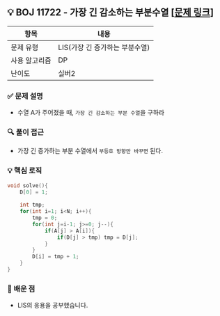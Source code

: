 ## 💡 BOJ 11722 - 가장 긴 감소하는 부분수열 [[문제 링크](https://www.acmicpc.net/problem/11722)]

| 항목 | 내용 |
|------|------|
| 문제 유형 | LIS(가장 긴 증가하는 부분수열) |
| 사용 알고리즘 | DP |
| 난이도 | 실버2 |

### ✅ 문제 설명
- 수열 A가 주어졌을 때, `가장 긴 감소하는 부분 수열`을 구하라

### 🔍 풀이 접근
- 가장 긴 증가하는 부분 수열에서 `부등호 방향만 바꾸면` 된다.

### 💡 핵심 로직
```cpp
void solve(){
    D[0] = 1;
    
    int tmp;
    for(int i=1; i<N; i++){
        tmp = 0;
        for(int j=i-1; j>=0; j--){
            if(A[j] > A[i]){
                if(D[j] > tmp) tmp = D[j];
            }
        }
        D[i] = tmp + 1;
    }
}
```

### 📌 배운 점
- LIS의 응용을 공부했습니다.
